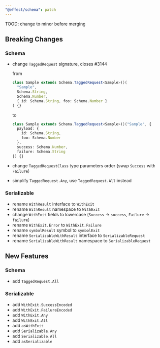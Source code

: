 ```yaml
---
"@effect/schema": patch
---
```


TOOD: change to minor before merging

## Breaking Changes

### Schema

- change `TaggedRequest` signature, closes #3144

  from

  ```ts
  class Sample extends Schema.TaggedRequest<Sample>()(
    "Sample",
    Schema.String,
    Schema.Number,
    { id: Schema.String, foo: Schema.Number }
  ) {}
  ```

  to

  ```ts
  class Sample extends Schema.TaggedRequest<Sample>()("Sample", {
    payload: {
      id: Schema.String,
      foo: Schema.Number
    },
    success: Schema.Number,
    failure: Schema.String
  }) {}
  ```

- change `TaggedRequestClass` type parameters order (swap `Success` with `Failure`)
- simplify `TaggedRequest.Any`, use `TaggedRequest.All` instead

### Serializable

- rename `WithResult` interface to `WithExit`
- rename `WithResult` namespace to `WithExit`
- change `WithExit` fields to lowercase (`Success` -> `success`, `Failure` -> `failure`)
- rename `WithExit.Error` to `WithExit.Failure`
- rename `symbolResult` symbol to `symbolExit`
- rename `SerializableWithResult` interface to `SerializableRequest`
- rename `SerializableWithResult` namespace to `SerializableRequest`

## New Features

### Schema

- add `TaggedRequest.All`

### Serializable

- add `WithExit.SuccessEncoded`
- add `WithExit.FailureEncoded`
- add `WithExit.Any`
- add `WithExit.All`
- add `asWithExit`
- add `Serializable.Any`
- add `Serializable.All`
- add `asSerializable`
